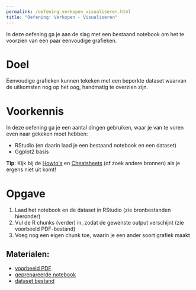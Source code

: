 ```yaml
---
permalink: /oefening_verkopen_visualiseren.html
title: "Oefening: Verkopen - Visualiseren"
---
```


In deze oefening ga je aan de slag met een bestaand notebook om het te voorzien van een paar eenvoudige grafieken.

# Doel
Eenvoudige grafieken kunnen tekeken met een beperkte dataset waarvan de uitkomsten nog op het oog, handmatig te overzien zijn.

# Voorkennis
In deze oefening ga je een aantal dingen gebruiken, waar je van te voren even naar gekeken moet hebben:
- RStudio (en daarin laad je een bestaand notebook en een dataset)
- Ggplot2 basis

**Tip**: Kijk bij de [Howto's](index_howtos) en [Cheatsheets](index_cheetsheets) (of zoek andere bronnen) als je ergens niet uit komt!

# Opgave
1. Laad het notebook en de dataset in RStudio (zie bronbestanden hieronder)
2. Vul de R chunks (verder) in, zodat de gewenste output verschijnt (zie voorbeeld PDF-bestand)
3. Voeg nog een eigen chunk toe, waarin je een ander soort grafiek maakt

## Materialen:
- [voorbeeld PDF](/assets/file/Oefening_Verkopen_Visualiseren.pdf)
- [geprepareerde notebook](assets/file/Oefening_Verkopen_Visualiseren.Rmd)
- [dataset bestand](/assets/file/dataset_verkopen.xlsx)